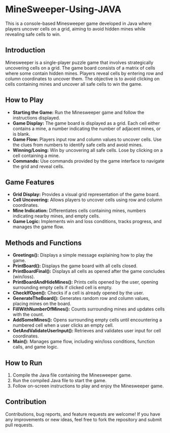 # MineSweeper-Using-JAVA

This is a console-based Minesweeper game developed in Java where players uncover cells on a grid, aiming to avoid hidden mines while revealing safe cells to win.

## Introduction

Minesweeper is a single-player puzzle game that involves strategically uncovering cells on a grid. The game board consists of a matrix of cells where some contain hidden mines. Players reveal cells by entering row and column coordinates to uncover them. The objective is to avoid clicking on cells containing mines and uncover all safe cells to win the game.

## How to Play

- **Starting the Game:** Run the Minesweeper game and follow the instructions displayed.
- **Game Display:** The game board is displayed as a grid. Each cell either contains a mine, a number indicating the number of adjacent mines, or is blank.
- **Game Flow:** Players input row and column values to uncover cells. Use the clues from numbers to identify safe cells and avoid mines.
- **Winning/Losing:** Win by uncovering all safe cells. Lose by clicking on a cell containing a mine.
- **Commands:** Use commands provided by the game interface to navigate the grid and reveal cells.

## Game Features

- **Grid Display:** Provides a visual grid representation of the game board.
- **Cell Uncovering:** Allows players to uncover cells using row and column coordinates.
- **Mine Indication:** Differentiates cells containing mines, numbers indicating nearby mines, and empty cells.
- **Game Logic:** Implements win and loss conditions, tracks progress, and manages the game flow.

## Methods and Functions

- **Greetings():** Displays a simple message explaining how to play the game.
- **PrintBoard():** Displays the game board with all cells closed.
- **PrintBoardFinal():** Displays all cells as opened after the game concludes (win/loss).
- **PrintBoardAndHideMines():** Prints cells opened by the user, opening surrounding empty cells if clicked cell is empty.
- **CheckIfOpen():** Checks if a cell is already opened by the user.
- **GenerateTheBoard():** Generates random row and column values, placing mines on the board.
- **FillWithNumberOfMines():** Counts surrounding mines and updates cells with the count.
- **AddSomeMines():** Opens surrounding empty cells until encountering a numbered cell when a user clicks an empty cell.
- **GetAndValidateUserInput():** Retrieves and validates user input for cell coordinates.
- **Main():** Manages game flow, including win/loss conditions, function calls, and game logic.

## How to Run

1. Compile the Java file containing the Minesweeper game.
2. Run the compiled Java file to start the game.
3. Follow on-screen instructions to play and enjoy the Minesweeper game.

## Contribution

Contributions, bug reports, and feature requests are welcome! If you have any improvements or new ideas, feel free to fork the repository and submit pull requests.

